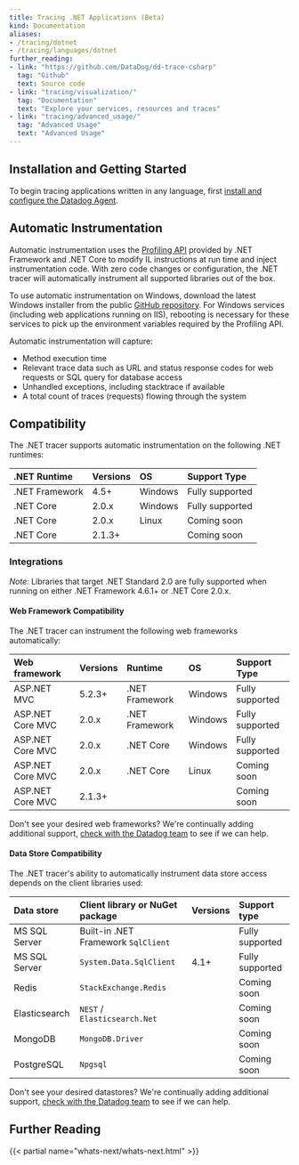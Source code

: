 ```yaml
---
title: Tracing .NET Applications (Beta)
kind: Documentation
aliases:
- /tracing/dotnet
- /tracing/languages/dotnet
further_reading:
- link: "https://github.com/DataDog/dd-trace-csharp"
  tag: "Github"
  text: Source code
- link: "tracing/visualization/"
  tag: "Documentation"
  text: "Explore your services, resources and traces"
- link: "tracing/advanced_usage/"
  tag: "Advanced Usage"
  text: "Advanced Usage"
---
```


## Installation and Getting Started

To begin tracing applications written in any language, first [install and configure the Datadog Agent][1].

## Automatic Instrumentation

Automatic instrumentation uses the [Profiling API][2] provided by .NET Framework and .NET Core to modify IL instructions at run time and inject instrumentation code. With zero code changes or configuration, the .NET tracer will automatically instrument all supported libraries out of the box.

To use automatic instrumentation on Windows, download the latest Windows installer from the public [GitHub repository][3]. For Windows services (including web applications running on IIS), rebooting is necessary for these services to pick up the environment variables required by the Profiling API.

Automatic instrumentation will capture:
* Method execution time
* Relevant trace data such as URL and status response codes for web requests or SQL query for database access
* Unhandled exceptions, including stacktrace if available
* A total count of traces (requests) flowing through the system

## Compatibility

The .NET tracer supports automatic instrumentation on the following .NET runtimes:

| .NET Runtime   | Versions | OS      | Support Type      |
| :------------- | :------- | :------ | :---------------- |
| .NET Framework | 4.5+     | Windows |  Fully supported  |
| .NET Core      | 2.0.x    | Windows |  Fully supported  |
| .NET Core      | 2.0.x    | Linux   |  Coming soon      |
| .NET Core      | 2.1.3+   |         |  Coming soon      |

### Integrations

*Note:* Libraries that target .NET Standard 2.0 are fully supported when running on either .NET Framework 4.6.1+ or .NET Core 2.0.x.

#### Web Framework Compatibility

The .NET tracer can instrument the following web frameworks automatically:

| Web framework    | Versions | Runtime        | OS      | Support Type      |
| :--------------- | :------- | :------------- | :------ | :---------------- |
| ASP.NET MVC      | 5.2.3+   | .NET Framework | Windows | Fully supported   |
| ASP.NET Core MVC | 2.0.x    | .NET Framework | Windows | Fully supported   |
| ASP.NET Core MVC | 2.0.x    | .NET Core      | Windows | Fully supported   |
| ASP.NET Core MVC | 2.0.x    | .NET Core      | Linux   | Coming soon       |
| ASP.NET Core MVC | 2.1.3+   |                |         | Coming soon       |

Don't see your desired web frameworks? We're continually adding additional support, [check with the Datadog team][5] to see if we can help.

#### Data Store Compatibility

The .NET tracer's ability to automatically instrument data store access depends on the client libraries used:

| Data store    | Client library or NuGet package     | Versions | Support type    |
| :---------    | :---------------------------------- | :------- | :-------------- |
| MS SQL Server | Built-in .NET Framework `SqlClient` |          | Fully supported |
| MS SQL Server | `System.Data.SqlClient`             | 4.1+     | Fully supported |
| Redis         | `StackExchange.Redis`               |          | Coming soon     |
| Elasticsearch | `NEST` / `Elasticsearch.Net`        |          | Coming soon     |
| MongoDB       | `MongoDB.Driver`                    |          | Coming soon     |
| PostgreSQL    | `Npgsql`                            |          | Coming soon     |

Don't see your desired datastores? We're continually adding additional support, [check with the Datadog team][5] to see if we can help.

## Further Reading

{{< partial name="whats-next/whats-next.html" >}}

[1]: https://docs.datadoghq.com/tracing/setup
[2]: https://docs.microsoft.com/en-us/dotnet/framework/unmanaged-api/profiling/
[3]: https://github.com/DataDog/dd-trace-csharp/releases
[4]: https://www.nuget.org/packages/Datadog.Trace/
[5]: /help
